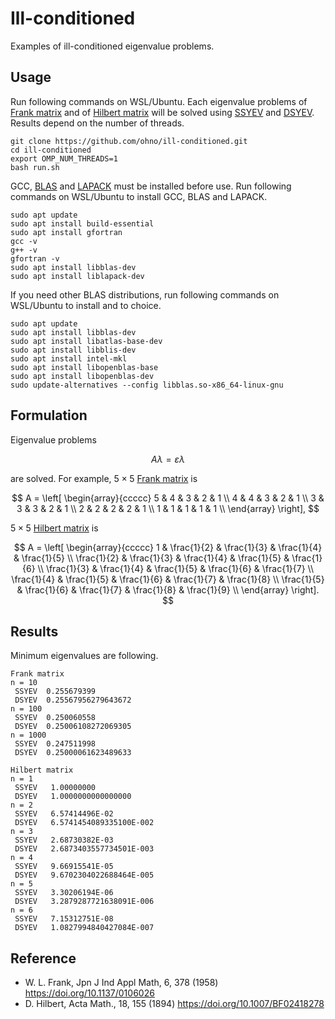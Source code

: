 # Ill-conditioned

Examples of ill-conditioned eigenvalue problems.

## Usage

Run following commands on WSL/Ubuntu. Each eigenvalue problems of [Frank matrix](https://doi.org/10.1137/0106026) and of [Hilbert matrix](https://doi.org/10.1007/BF02418278) will be solved using [SSYEV](https://netlib.org/lapack/explore-html/d3/d88/group__real_s_yeigen_ga63d8d12aef8f2711d711d9e6bd833e46.html) and [DSYEV](https://netlib.org/lapack/explore-html/d2/d8a/group__double_s_yeigen_ga442c43fca5493590f8f26cf42fed4044.html). Results depend on the number of threads.

```
git clone https://github.com/ohno/ill-conditioned.git
cd ill-conditioned
export OMP_NUM_THREADS=1
bash run.sh
```

GCC, [BLAS](https://netlib.org/blas/) and [LAPACK](https://netlib.org/lapack/) must be installed before use. Run following commands on WSL/Ubuntu to install GCC, BLAS and LAPACK.

```
sudo apt update
sudo apt install build-essential
sudo apt install gfortran
gcc -v
g++ -v
gfortran -v
sudo apt install libblas-dev
sudo apt install liblapack-dev
```

If you need other BLAS distributions, run following commands on WSL/Ubuntu to install and to choice.

```
sudo apt update
sudo apt install libblas-dev
sudo apt install libatlas-base-dev
sudo apt install libblis-dev
sudo apt install intel-mkl
sudo apt install libopenblas-base
sudo apt install libopenblas-dev
sudo update-alternatives --config libblas.so-x86_64-linux-gnu
```

## Formulation

Eigenvalue problems

$$
A\lambda = \varepsilon\lambda
$$

are solved. For example, $5\times5$ [Frank matrix](https://doi.org/10.1137/0106026) is

$$
A = 
  \left[
  \begin{array}{ccccc}
  5 & 4 & 3 & 2 & 1 \\
  4 & 4 & 3 & 2 & 1 \\
  3 & 3 & 3 & 2 & 1 \\
  2 & 2 & 2 & 2 & 1 \\
  1 & 1 & 1 & 1 & 1 \\
  \end{array}
  \right],
$$

$5\times5$ [Hilbert matrix](https://doi.org/10.1007/BF02418278) is

$$
A = 
  \left[
  \begin{array}{ccccc}
  1 & \frac{1}{2} & \frac{1}{3} & \frac{1}{4} & \frac{1}{5} \\
  \frac{1}{2} & \frac{1}{3} & \frac{1}{4} & \frac{1}{5} & \frac{1}{6} \\
  \frac{1}{3} & \frac{1}{4} & \frac{1}{5} & \frac{1}{6} & \frac{1}{7} \\
  \frac{1}{4} & \frac{1}{5} & \frac{1}{6} & \frac{1}{7} & \frac{1}{8} \\
  \frac{1}{5} & \frac{1}{6} & \frac{1}{7} & \frac{1}{8} & \frac{1}{9} \\
  \end{array}
  \right].
$$

## Results

Minimum eigenvalues are following.

```
Frank matrix
n = 10
 SSYEV  0.255679399
 DSYEV  0.25567956279643672
n = 100
 SSYEV  0.250060558
 DSYEV  0.25006108272069305
n = 1000
 SSYEV  0.247511998
 DSYEV  0.25000061623489633
```

```
Hilbert matrix
n = 1
 SSYEV   1.00000000
 DSYEV   1.0000000000000000
n = 2
 SSYEV   6.57414496E-02
 DSYEV   6.5741454089335100E-002
n = 3
 SSYEV   2.68730382E-03
 DSYEV   2.6873403557734501E-003
n = 4
 SSYEV   9.66915541E-05
 DSYEV   9.6702304022688464E-005
n = 5
 SSYEV   3.30206194E-06
 DSYEV   3.2879287721638091E-006
n = 6
 SSYEV   7.15312751E-08
 DSYEV   1.0827994840427084E-007
```

## Reference

- W. L. Frank, Jpn J Ind Appl Math, 6, 378 (1958) https://doi.org/10.1137/0106026
- D. Hilbert, Acta Math., 18, 155 (1894) https://doi.org/10.1007/BF02418278

